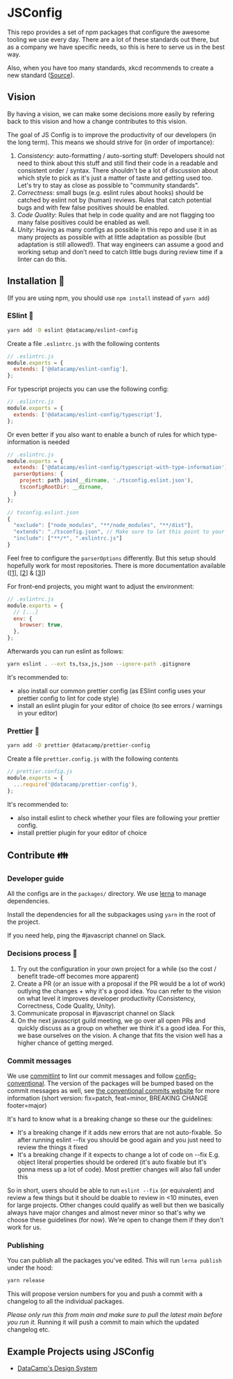 # JSConfig

This repo provides a set of npm packages that configure the awesome tooling we use every day. There are a lot of these standards out there, but as a company we have specific needs, so this is here to serve us in the best way.

Also, when you have too many standards, xkcd recommends to create a new standard ([Source](https://xkcd.com/927/)).

## Vision

By having a vision, we can make some decisions more easily by refering back to this vision and how a change contributes to this vision.

The goal of JS Config is to improve the productivity of our developers (in the long term). This means we should strive for (in order of importance):

1. _Consistency_: auto-formatting / auto-sorting stuff: Developers should not need to think about this stuff and still find their code in a readable and consistent order / syntax. There shouldn't be a lot of discussion about which style to pick as it's just a matter of taste and getting used too. Let's try to stay as close as possible to "community standards".
1. _Correctness_: small bugs (e.g. eslint rules about hooks) should be catched by eslint not by (human) reviews. Rules that catch potential bugs and with few false positives should be enabled.
1. _Code Quality_: Rules that help in code quality and are not flagging too many false positives could be enabled as well.
1. _Unity_: Having as many configs as possible in this repo and use it in as many projects as possible with at little adaptation as possible (but adaptation is still allowed!). That way engineers can assume a good and working setup and don’t need to catch little bugs during review time if a linter can do this.

## Installation :floppy_disk:

(If you are using npm, you should use `npm install` instead of `yarn add`)

### ESlint :wrench:

```bash
yarn add -D eslint @datacamp/eslint-config
```

Create a file `.eslintrc.js` with the following contents

```js
// .eslintrc.js
module.exports = {
  extends: ['@datacamp/eslint-config'],
};
```

For typescript projects you can use the following config:

```js
// .eslintrc.js
module.exports = {
  extends: ['@datacamp/eslint-config/typescript'],
};
```

Or even better if you also want to enable a bunch of rules for which type-information is needed

```js
// .eslintrc.js
module.exports = {
  extends: ['@datacamp/eslint-config/typescript-with-type-information'],
  parserOptions: {
    project: path.join(__dirname, './tsconfig.eslint.json'),
    tsconfigRootDir: __dirname,
  }
};

// tsconfig.eslint.json
{
  "exclude": ["node_modules", "**/node_modules", "**/dist"],
  "extends": "./tsconfig.json", // Make sure to let this point to your local tsconfig.json
  "include": ["**/*", ".eslintrc.js"]
}
```

Feel free to configure the `parserOptions` differently. But this setup should hopefully work for most repositories. There is more documentation available ([[1](https://typescript-eslint.io/linting/typed-linting/)], [[2](https://typescript-eslint.io/linting/typed-linting/monorepos)] & [[3](https://typescript-eslint.io/architecture/parser/#project)])

For front-end projects, you might want to adjust the environment:

```js
// .eslintrc.js
module.exports = {
  // [...]
  env: {
    browser: true,
  },
};
```

Afterwards you can run eslint as follows:

```bash
yarn eslint . --ext ts,tsx,js,json --ignore-path .gitignore
```

It's recommended to:

- also install our common prettier config (as ESlint config uses your prettier config to lint for code style)
- install an eslint plugin for your editor of choice (to see errors / warnings in your editor)

### Prettier :nail_care:

```bash
yarn add -D prettier @datacamp/prettier-config
```

Create a file `prettier.config.js` with the following contents

```js
// prettier.config.js
module.exports = {
  ...require('@datacamp/prettier-config'),
};
```

It's recommended to:

- also install eslint to check whether your files are following your prettier config.
- install prettier plugin for your editor of choice

## Contribute :family:

### Developer guide

All the configs are in the `packages/` directory. We use [lerna](https://github.com/lerna/lerna) to manage dependencies.

Install the dependencies for all the subpackages using `yarn` in the root of the project.

If you need help, ping the #javascript channel on Slack.

### Decisions process :hocho:

1. Try out the configuration in your own project for a while (so the cost / benefit trade-off becomes more apparent)
1. Create a PR (or an issue with a proposal if the PR would be a lot of work) outlying the changes + why it's a good idea. You can refer to the vision on what level it improves developer productivity (Consistency, Correctness, Code Quality, Unity).
1. Communicate proposal in #javascript channel on Slack
1. On the next javascript guild meeting, we go over all open PRs and quickly discuss as a group on whether we think it's a good idea. For this, we base ourselves on the vision. A change that fits the vision well has a higher chance of getting merged.

### Commit messages
We use [commitlint]() to lint our commit messages and follow [config-conventional](https://github.com/conventional-changelog/commitlint/tree/master/%40commitlint/config-conventional#type-enum). The version of the packages will be bumped based on the commit messages as well, see [the conventional commits website](https://www.conventionalcommits.org/en/v1.0.0/) for more information (short version: fix=patch, feat=minor, BREAKING CHANGE footer=major)

It's hard to know what is a breaking change so these our the guidelines:
* It's a breaking change if it adds new errors that are not auto-fixable. So after running eslint --fix you should be good again and you just need to review the things it fixed
* It's a breaking change if it expects to change a lot of code on --fix E.g. object literal properties should be ordered (it's auto fixable but it's gonna mess up a lot of code). Most prettier changes will also fall under this

So in short, users should be able to run `eslint --fix` (or equivalent) and review a few things but it should be doable to review in <10 minutes, even for large projects.
Other changes could qualify as well but then we basically always have major changes and almost never minor so that's why we choose these guidelines (for now). We're open to change them if they don't work for us.

### Publishing

You can publish all the packages you've edited. This will run `lerna publish` under the hood:

```bash
yarn release
```

This will propose version numbers for you and push a commit with a changelog to all the individual packages.

_Please only run this from main and make sure to pull the latest main before you run it._ Running it will push a commit to main which the updated changelog etc.

## Example Projects using JSConfig

- [DataCamp's Design System](https://github.com/datacamp/design-system)
